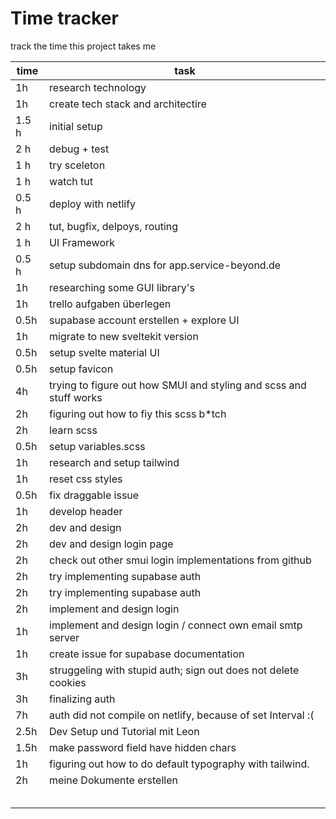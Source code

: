 # Time tracker
track the time this project takes me

| time | task |
| ----------- | ----------- |
| 1h | research technology |
| 1h | create tech stack and architectire |
| 1.5 h | initial setup |
| 2 h | debug + test |
| 1 h | try sceleton  |
|  1 h |  watch tut |
| 0.5 h | deploy with netlify  |
| 2 h | tut, bugfix, delpoys, routing |
| 1 h | UI Framework |
| 0.5 h | setup subdomain dns for app.service-beyond.de |
| 1h | researching some GUI library's |
| 1h | trello aufgaben überlegen |
| 0.5h | supabase account erstellen + explore UI |
| 1h | migrate to new sveltekit version |
| 0.5h | setup svelte material UI |
| 0.5h | setup favicon |
| 4h | trying to figure out how SMUI and styling and scss and stuff works |
| 2h | figuring out how to fiy this scss b*tch |
| 2h | learn scss |
| 0.5h | setup variables.scss |
| 1h | research and setup tailwind |
| 1h | reset css styles |
| 0.5h | fix draggable issue |
| 1h | develop header |
| 2h | dev and design |
| 2h | dev and design login page |
| 2h | check out other smui login implementations from github |
| 2h | try implementing supabase auth |
| 2h | try implementing supabase auth |
| 2h | implement and design login |
| 1h | implement and design login / connect own email smtp server|
| 1h | create issue for supabase documentation |
| 3h | struggeling with stupid auth; sign out does not delete cookies |
| 3h | finalizing auth |
| 7h | auth did not compile on netlify, because of set Interval :( |
| 2.5h | Dev Setup und Tutorial mit Leon |
| 1.5h | make password field have hidden chars |
| 1h | figuring out how to do default typography with tailwind.|
| 2h | meine Dokumente erstellen |
|  |  |
|  |  |
|  |  |
|  |  |
|  |  |